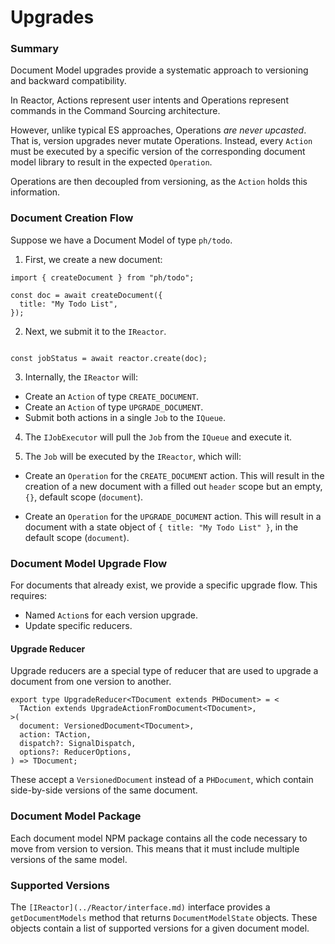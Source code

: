 # Upgrades

### Summary

Document Model upgrades provide a systematic approach to versioning and backward compatibility.

In Reactor, Actions represent user intents and Operations represent commands in the Command Sourcing architecture.

However, unlike typical ES approaches, Operations _are never upcasted_. That is, version upgrades never mutate Operations. Instead, every `Action` must be executed by a specific version of the corresponding document model library to result in the expected `Operation`.

Operations are then decoupled from versioning, as the `Action` holds this information.

### Document Creation Flow

Suppose we have a Document Model of type `ph/todo`.

1. First, we create a new document:

```tsx
import { createDocument } from "ph/todo";

const doc = await createDocument({
  title: "My Todo List",
});
```

2. Next, we submit it to the `IReactor`.

```tsx

const jobStatus = await reactor.create(doc);

```

3. Internally, the `IReactor` will:

- Create an `Action` of type `CREATE_DOCUMENT`.
- Create an `Action` of type `UPGRADE_DOCUMENT`.
- Submit both actions in a single `Job` to the `IQueue`.

4. The `IJobExecutor` will pull the `Job` from the `IQueue` and execute it.

5. The `Job` will be executed by the `IReactor`, which will:

- Create an `Operation` for the `CREATE_DOCUMENT` action. This will result in the creation of a new document with a filled out `header` scope but an empty, `{}`, default scope (`document`).

- Create an `Operation` for the `UPGRADE_DOCUMENT` action. This will result in a document with a state object of `{ title: "My Todo List" }`, in the default scope (`document`).

### Document Model Upgrade Flow

For documents that already exist, we provide a specific upgrade flow. This requires:

- Named `Action`s for each version upgrade.
- Update specific reducers.

#### Upgrade Reducer

Upgrade reducers are a special type of reducer that are used to upgrade a document from one version to another.

```tsx
export type UpgradeReducer<TDocument extends PHDocument> = <
  TAction extends UpgradeActionFromDocument<TDocument>,
>(
  document: VersionedDocument<TDocument>,
  action: TAction,
  dispatch?: SignalDispatch,
  options?: ReducerOptions,
) => TDocument;
```

These accept a `VersionedDocument` instead of a `PHDocument`, which contain side-by-side versions of the same document.

### Document Model Package

Each document model NPM package contains all the code necessary to move from version to version. This means that it must include multiple versions of the same model.

### Supported Versions

The `[IReactor](../Reactor/interface.md)` interface provides a `getDocumentModels` method that returns `DocumentModelState` objects. These objects contain a list of supported versions for a given document model.